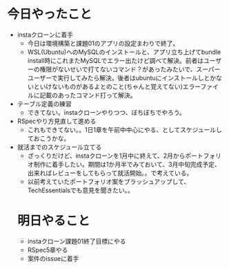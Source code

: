 # 今日やったこと
- instaクローンに着手
  - 今日は環境構築と課題01のアプリの設定まわりで終了。
  - WSL(Ubuntu)へのMySQLのインストールと、アプリ立ち上げてbundle install時にこれまたMySQLでエラー出たけど調べて解決。前者はユーザーの権限がないせいで打てないコマンド？があったみたいで、スーパーユーザーで実行してみたら解決。後者はubuntuにインストールしとかないといけないものがあるよとのこと(ちゃんと覚えてない)エラーファイルに記載のあったコマンド打って解決。
- テーブル定義の練習
  - できてない。instaクローンやりつつ、ぼちぼちでやろう。
- RSpecやり方見直して進める
  - これもできてない。。1日1章を午前中中心にやる、としてスケジュールしておこうかな。
- 就活までのスケジュール立てる
  - ざっくりだけど、instaクローンを1月中に終えて、2月からポートフォリオ制作に着手したい。期間は1か月半でみておいて、3月中旬完成予定、出来ればレビューをしてもらって就活開始。。で考えている。
  - 以前考えていたポートフォリオ案をブラッシュアップして、TechEssentialsでも意見を聞きたい。。
  # 明日やること
  - instaクローン課題01終了目標にやる
  - RSpec5章やる
  - 案件のissueに着手